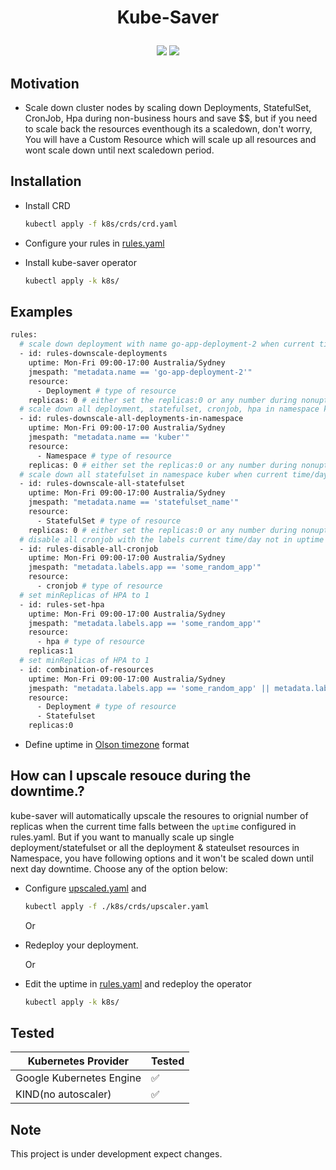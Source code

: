 <h1 align="center">
  <p align="center">Kube-Saver</p>
</h1>
<div align="center">
  <a href="ttps://github.com/maheshrayas/kube-depre/actions/workflows/ci.yaml" alt="Build"><img src="https://github.com/maheshrayas/kube-saver/actions/workflows/ci.yaml/badge.svg" /></a>
    <a href="https://codecov.io/gh/maheshrayas/kube-saver" alt="Lint"><img src="https://codecov.io/gh/maheshrayas/kube-saver/branch/main/graph/badge.svg?token=A44LLJERHG" /></a>

   </div>

## Motivation

* Scale down cluster nodes by scaling down Deployments, StatefulSet, CronJob, Hpa
during non-business hours and save $$, but if you need to scale back the resources eventhough its a scaledown, don't worry, You will have a Custom Resource which will scale up all resources and wont scale down until next scaledown period.

## Installation

* Install CRD

    ```bash
    kubectl apply -f k8s/crds/crd.yaml
    ```

* Configure your rules in [rules.yaml](k8s/rules.yaml)

* Install kube-saver operator

    ```bash
    kubectl apply -k k8s/
    ```

## Examples

```bash
rules:
  # scale down deployment with name go-app-deployment-2 when current time/day not in uptime
  - id: rules-downscale-deployments
    uptime: Mon-Fri 09:00-17:00 Australia/Sydney
    jmespath: "metadata.name == 'go-app-deployment-2'" 
    resource:
      - Deployment # type of resource
    replicas: 0 # either set the replicas:0 or any number during nonuptime 
  # scale down all deployment, statefulset, cronjob, hpa in namespace kuber when current time/day not in uptime, in this case hpa will be set to 1 as the desired replicas is set as 0
  - id: rules-downscale-all-deployments-in-namespace
    uptime: Mon-Fri 09:00-17:00 Australia/Sydney
    jmespath: "metadata.name == 'kuber'" 
    resource:
      - Namespace # type of resource
    replicas: 0 # either set the replicas:0 or any number during nonuptime 
  # scale down all statefulset in namespace kuber when current time/day not in uptime
  - id: rules-downscale-all-statefulset
    uptime: Mon-Fri 09:00-17:00 Australia/Sydney
    jmespath: "metadata.name == 'statefulset_name'" 
    resource:
      - StatefulSet # type of resource
    replicas: 0 # either set the replicas:0 or any number during nonuptime 
  # disable all cronjob with the labels current time/day not in uptime
  - id: rules-disable-all-cronjob
    uptime: Mon-Fri 09:00-17:00 Australia/Sydney
    jmespath: "metadata.labels.app == 'some_random_app'" 
    resource:
      - cronjob # type of resource
  # set minReplicas of HPA to 1
  - id: rules-set-hpa
    uptime: Mon-Fri 09:00-17:00 Australia/Sydney
    jmespath: "metadata.labels.app == 'some_random_app'" 
    resource:
      - hpa # type of resource
    replicas:1
  # set minReplicas of HPA to 1
  - id: combination-of-resources
    uptime: Mon-Fri 09:00-17:00 Australia/Sydney
    jmespath: "metadata.labels.app == 'some_random_app' || metadata.labels.service != 'some_random_service'" 
    resource:
      - Deployment # type of resource
      - Statefulset
    replicas:0

```

* Define uptime in [Olson timezone](https://en.wikipedia.org/wiki/List_of_tz_database_time_zones) format

## How can I upscale resouce during the downtime.?

kube-saver will automatically upscale the resoures to orignial number of replicas when the current time falls between the `uptime` configured in rules.yaml. But if you want to manually scale up single deployment/statefulset or all the deployment & stateulset resources in Namespace, you have following options and it won't be scaled down until next day downtime.
Choose any of the option below:

* Configure [upscaled.yaml](./k8s/crds/upscaler.yaml) and 

  ```bash 
  kubectl apply -f ./k8s/crds/upscaler.yaml

  ```
  
  Or

* Redeploy your deployment.

  Or

* Edit the uptime in [rules.yaml](./k8s/rules.yaml) and redeploy the operator

    ```bash
    kubectl apply -k k8s/
    ```

## Tested

| Kubernetes Provider |  Tested |
|----------------------|--------|
| Google Kubernetes Engine |   ✅   |
| KIND(no autoscaler)                 |   ✅   |

## Note

This project is under development expect changes.
